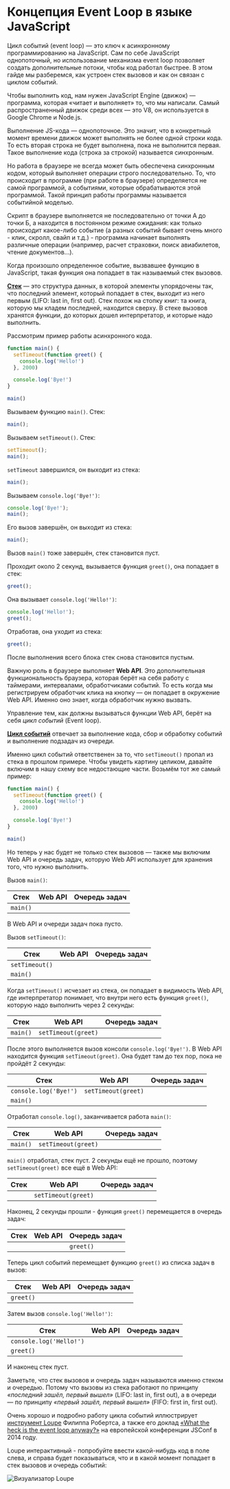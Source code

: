# Концепция Event Loop в языке JavaScript

Цикл событий (event loop) — это ключ к асинхронному программированию на JavaScript. Сам по себе JavaScript однопоточный, но использование механизма event loop позволяет создать дополнительные потоки, чтобы код работал быстрее. В этом гайде мы разберемся, как устроен стек вызовов и как он связан с циклом событий.

Чтобы выполнить код, нам нужен JavaScript Engine (движок) — программа, которая «читает и выполняет» то, что мы написали. Самый распространенный движок среди всех — это V8, он используется в Google Chrome и Node.js.

Выполнение JS-кода — однопоточное. Это значит, что в конкретный момент времени движок может выполнять не более одной строки кода. То есть вторая строка не будет выполнена, пока не выполнится первая. Такое выполнение кода (строка за строкой) называется синхронным.

Но работа в браузере не всегда может быть обеспечена синхронным кодом, который выполняет операции строго последовательно. То, что происходит в программе (при работе в браузере) определяется не самой программой, а событиями, которые обрабатываются этой программой. Такой принцип работы программы называется событийной моделью.

Скрипт в браузере выполняется не последовательно от точки А до точки Б, а находится в постоянном режиме ожидания: как только происходит какое-либо событие (а разных событий бывает очень много - клик, скролл, свайп и т.д.) - программа начинает выполнять различные операции (например, расчет страховки, поиск авиабилетов, чтение документов…). 

Когда произошло определенное событие, вызвавшее функцию в JavaScript, такая функция она попадает в так называемый стек вызовов. 

**[Стек](https://ru.wikipedia.org/wiki/%D0%A1%D1%82%D0%B5%D0%BA)** — это структура данных, в которой элементы упорядочены так, что последний элемент, который попадает в стек, выходит из него первым (LIFO: last in, first out). Стек похож на стопку книг: та книга, которую мы кладем последней, находится сверху.
В стеке вызовов хранятся функции, до которых дошел интерпретатор, и которые надо выполнить.

Рассмотрим пример работы асинхронного кода.

```js
function main() {
  setTimeout(function greet() {
    console.log('Hello!')
  }, 2000)

  console.log('Bye!')
}

main()
```

Вызываем функцию `main()`. Стек:

```js
main();
```

Вызываем `setTimeout()`. Стек:

```js
setTimeout();
main();
```

`setTimeout` завершился, он выходит из стека:

```js
main();
```

Вызываем `console.log('Bye!')`:

```js
console.log('Bye!');
main();
```

Его вызов завершён, он выходит из стека:

```js
main();
```

Вызов `main()` тоже завершён, стек становится пуст.

Проходит около 2 секунд, вызывается функция `greet()`, она попадает в стек:

```js
greet();
```

Она вызывает `console.log('Hello!')`:

```js
console.log('Hello!');
greet();
```

Отработав, она уходит из стека:

```js
greet();
```

После выполнения всего блока стек снова становится пустым.

Важную роль в браузере выполняет **Web API**. Это дополнительная функциональность браузера, которая берёт на себя работу с таймерами, интервалами, обработчиками событий. То есть когда мы регистрируем обработчик клика на кнопку — он попадает в окружение Web API. Именно оно знает, когда обработчик нужно вызвать.

Управление тем, как должны вызываться функции Web API, берёт на себя _цикл событий_ (Event loop).

**[Цикл событий](https://developer.mozilla.org/ru/docs/Web/JavaScript/EventLoop#Цикл*событий)** отвечает за выполнение кода, сбор и обработку событий и выполнение подзадач из очереди.

Именно цикл событий ответственен за то, что `setTimeout()` пропал из стека в прошлом примере. Чтобы увидеть картину целиком, давайте включим в нашу схему все недостающие части. Возьмём тот же самый пример:

```js
function main() {
  setTimeout(function greet() {
    console.log('Hello!')
  }, 2000)

  console.log('Bye!')
}

main()
```

Но теперь у нас будет не только стек вызовов — также мы включим Web API и очередь задач, которую Web API использует для хранения того, что нужно выполнить.

Вызов `main()`:

| Стек     | Web API | Очередь задач |
|----------| ------- | ------------- |
| `main()` |         |               |

В Web API и очереди задач пока пусто.

Вызов `setTimeout()`:

| Стек           | Web API | Очередь задач |
|----------------| ------- | ------------- |
| `setTimeout()` |         |               |
| `main()`       |         |               |

Когда `setTimeout()` исчезает из стека, он попадает в видимость Web API, где интерпретатор понимает, что внутри него есть функция `greet()`, которую надо выполнить через 2 секунды:

| Стек     | Web API             | Очередь задач |
|----------| ------------------- | ------------- |
| `main()` | `setTimeout(greet)` |               |

После этого выполняется вызов консоли `console.log('Bye!')`. В Web API находится функция `setTimeout(greet)`. Она будет там до тех пор, пока не пройдёт 2 секунды:

| Стек                 | Web API             | Очередь задач |
|----------------------| ------------------- | ------------- |
| `console.log('Bye!')` | `setTimeout(greet)` |               |
| `main()`             |                     |               |

Отработал `console.log()`, заканчивается работа `main()`:

| Стек     | Web API             | Очередь задач |
|----------| ------------------- | ------------- |
| `main()` | `setTimeout(greet)` |               |

`main()` отработал, стек пуст. 2 секунды ещё не прошло, поэтому `setTimeout(greet)` все ещё в Web API:

| Стек         | Web API             | Очередь задач |
| ------------ | ------------------- | ------------- |
|              | `setTimeout(greet)` |               |

Наконец, 2 секунды прошли - функция `greet()` перемещается в очередь задач:

| Стек         | Web API | Очередь задач |
| ------------ | ------- |---------------|
|              |         | `greet()`     |

Теперь цикл событий перемещает функцию `greet()` из списка задач в вызов:

| Стек      | Web API | Очередь задач |
|-----------| ------- | ------------- |
| `greet()` |         |               |

Затем вызов `console.log('Hello!')`:

| Стек                    | Web API | Очередь задач |
|-------------------------| ------- | ------------- |
| `console.log('Hello!')` |         |               |
| `greet()`               |         |               |

И наконец стек пуст.

Заметьте, что стек вызовов и очередь задач называются именно стеком и очередью. Потому что вызовы из стека работают по принципу _«последний зашёл, первый вышел»_ (LIFO: last in, first out), а в очереди — по принципу _«первый зашёл, первый вышел»_ (FIFO: first in, first out).

Очень хорошо и подробно работу цикла событий иллюстрирует [инструмент Loupe](http://latentflip.com/loupe/) Филиппа Робертса, а также его доклад [«What the heck is the event loop anyway?»](https://www.youtube.com/watch?v=8aGhZQkoFbQ) на европейской конференции JSConf в 2014 году.

Loupe интерактивный - попробуйте ввести какой-нибудь код в поле слева, и справа будет показываться, что и в какой момент попадает в стек вызовов и очередь событий:

![Визуализатор Loupe](https://user-images.githubusercontent.com/64750426/205178536-c17a0a19-5b51-48dc-9944-b4665ce80d2e.jpg)
